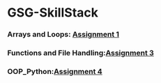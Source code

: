 # GSG-SkillStack


### Arrays and Loops: [Assignment 1](https://github.com/MennaBdair/GSG-SkillStack/blob/main/Assignment1.py)
### Functions and File Handling:[Assignment 3](https://github.com/MennaBdair/GSG-SkillStack/tree/main/Assignment3)
### OOP_Python:[Assignment 4](https://github.com/MennaBdair/GSG-SkillStack/tree/main/Assignment%204)
